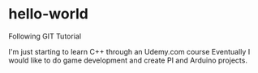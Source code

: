 # hello-world
Following GIT Tutorial

I'm just starting to learn C++ through an Udemy.com course
Eventually I would like to do game development and create PI and Arduino projects.

